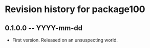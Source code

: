 # Revision history for package100

## 0.1.0.0 -- YYYY-mm-dd

* First version. Released on an unsuspecting world.

